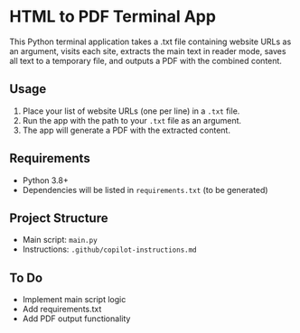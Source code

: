 # HTML to PDF Terminal App

This Python terminal application takes a .txt file containing website URLs as an argument, visits each site, extracts the main text in reader mode, saves all text to a temporary file, and outputs a PDF with the combined content.

## Usage

1. Place your list of website URLs (one per line) in a `.txt` file.
2. Run the app with the path to your `.txt` file as an argument.
3. The app will generate a PDF with the extracted content.

## Requirements

- Python 3.8+
- Dependencies will be listed in `requirements.txt` (to be generated)

## Project Structure

- Main script: `main.py`
- Instructions: `.github/copilot-instructions.md`

## To Do

- Implement main script logic
- Add requirements.txt
- Add PDF output functionality
